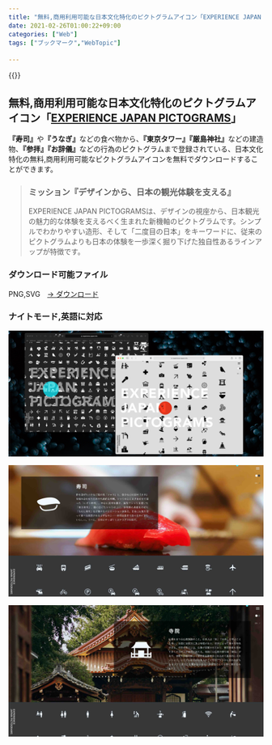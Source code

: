 ```yaml
---
title: "無料,商用利用可能な日本文化特化のピクトグラムアイコン「EXPERIENCE JAPAN PICTOGRAMS」"
date: 2021-02-26T01:00:22+09:00
categories: ["Web"]
tags: ["ブックマーク","WebTopic"]

---
```


{{<ad>}}

## 無料,商用利用可能な日本文化特化のピクトグラムアイコン「[EXPERIENCE JAPAN PICTOGRAMS](https://experience-japan.info)」

<b>『寿司』</b>や<b>『うなぎ』</b>などの食べ物から、<b>『東京タワー』『厳島神社』</b>などの建造物、<b>『参拝』『お辞儀』</b>などの行為のピクトグラムまで登録されている、日本文化特化の無料,商用利用可能なピクトグラムアイコンを無料でダウンロードすることができます。

> ### ミッション『デザインから、日本の観光体験を支える』
>
> EXPERIENCE JAPAN PICTOGRAMSは、デザインの視座から、日本観光の魅力的な体験を支えるべく生まれた新機軸のピクトグラムです。シンプルでわかりやすい造形、そして「二度目の日本」をキーワードに、従来のピクトグラムよりも日本の体験を一歩深く掘り下げた独自性あるラインアップが特徴です。

### ダウンロード可能ファイル

PNG,SVG　[→ ダウンロード](https://experience-japan.info/download)

### ナイトモード,英語に対応

![](../../../images/webmemo-experience-japan-1.jpg)

![](../../../images/webmemo-experience-japan-2.jpg)

![](../../../images/webmemo-experience-japan-3.jpg)